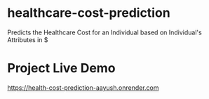 # healthcare-cost-prediction
 Predicts the Healthcare Cost for an Individual based on Individual's Attributes in $
 
# Project Live Demo
https://health-cost-prediction-aayush.onrender.com
